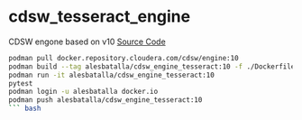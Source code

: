 # cdsw_tesseract_engine
CDSW engone based on v10
[Source Code](https://github.com/alesbatalla/cdsw_tesseract_engine)

``` bash
podman pull docker.repository.cloudera.com/cdsw/engine:10
podman build --tag alesbatalla/cdsw_engine_tesseract:10 -f ./Dockerfile
podman run -it alesbatalla/cdsw_engine_tesseract:10
pytest
podman login -u alesbatalla docker.io
podman push alesbatalla/cdsw_engine_tesseract:10
``` bash
